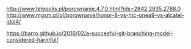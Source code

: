 http://www.telepolis.pl/porownanie,4,7,0.html?ids=2842,2935,2788,0
http://www.mgsm.pl/pl/porownanie/honor-8-vs-htc-onea9-vs-alcatel-idol4/


https://barro.github.io/2016/02/a-succesful-git-branching-model-considered-harmful/


